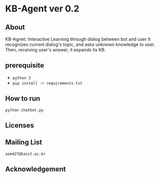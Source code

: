 # KB-Agent ver 0.2

## About

KB-Agnet: Interactive Learning through dialog between bot and user
It recognizes current dialog's topic, and asks unknown knowledge to user.
Then, receiving user's answer, it expands its KB.

## prerequisite
* `python 3`
* `pip install -r requirements.txt`


## How to run
```
python chatbot.py
```

## Licenses



## Mailing List
`asm427@kaist.ac.kr`

## Acknowledgement
